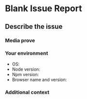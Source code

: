 # **Blank Issue Report**

## **Describe the issue**

<!-- A clear and concise description of the problem. -->

### **Media prove**

<!-- If applicable, add screenshots or videos to help explain your problem. -->

### **Your environment**

<!-- use all the applicable bulleted list elements for this specific issue,
and remove all the bulleted list elements that are not relevant for this issue. -->

- OS: <!--[e.g. Ubuntu 5.4.0-26-generic x86_64 / Windows 1904 ...]-->
- Node version:
- Npm version:
- Browser name and version:

### **Additional context**

<!-- Add any other context or additional information about the issue here.-->
